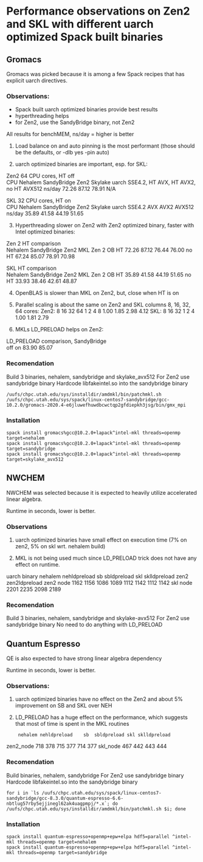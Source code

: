 # Performance observations on Zen2 and SKL with different uarch optimized Spack built binaries

## Gromacs

Gromacs was picked because it is among a few Spack recipes that has explicit uarch directives.

### Observations:

- Spack built uarch optimized binaries provide best results
- hyperthreading helps
- for Zen2, use the SandyBridge binary, not Zen2

All results for benchMEM, ns/day = higher is better

1. Load balance on and auto pinning is the most performant (those should be the defaults, or -dlb yes -pin auto)

2. uarch optimized binaries are important, esp. for SKL:

Zen2 64 CPU cores, HT off				
CPU	Nehalem		SandyBridge	Zen2		Skylake
uarch	SSE4.2, HT	AVX, HT		AVX2, no HT	AVX512
ns/day	72.26		87.12		78.91		N/A

SKL 32 CPU cores, HT on				
CPU	Nehalem	SandyBridge	Zen2	Skylake
uarch	SSE4.2	AVX		AVX2	AVX512
ns/day	35.89	41.58		44.19	51.65

3. Hyperthreading slower on Zen2 with Zen2 optimized binary, faster with Intel optimized binaries:

Zen 2 HT comparison				
	Nehalem	SandyBridge	Zen2 MKL	Zen 2 OB
HT	72.26	87.12		76.44		76.00
no HT	67.24	85.07		78.91		70.98

SKL HT comparison				
	Nehalem	SandyBridge	Zen2 MKL	Zen 2 OB
HT	35.89	41.58	44.19	51.65
no HT	33.93	38.46	42.61	48.87

4. OpenBLAS is slower than MKL on Zen2, but, close when HT is on

5. Parallel scaling is about the same on Zen2 and SKL columns 8, 16, 32, 64 cores:
Zen2:
8	16	32	64
1	2	4	8
1.00	1.85	2.98	4.12
SKL:
8	16	32
1	2	4
1.00	1.81	2.79

6. MKLs LD_PRELOAD helps on Zen2:

LD_PRELOAD comparison, SandyBridge	
off	on
83.90	85.07

### Recomendation

Build 3 binaries, nehalem, sandybridge and skylake_avx512
For Zen2 use sandybridge binary
Hardcode libfakeintel.so into the sandybridge binary
```
/uufs/chpc.utah.edu/sys/installdir/amdmkl/bin/patchmkl.sh /uufs/chpc.utah.edu/sys/spack/linux-centos7-sandybridge/gcc-10.2.0/gromacs-2020.4-e6jluwefhuwdbcwctqp2gfdiepkh3jsg/bin/gmx_mpi
```

### Installation
```
spack install gromacs%gcc@10.2.0+lapack^intel-mkl threads=openmp target=nehalem
spack install gromacs%gcc@10.2.0+lapack^intel-mkl threads=openmp target=sandybridge
spack install gromacs%gcc@10.2.0+lapack^intel-mkl threads=openmp target=skylake_avx512
```

## NWCHEM

NWCHEM was selected because it is expected to heavily utilize accelerated linear algebra.

Runtime in seconds, lower is better.

### Observations

1. uarch optimized binaries have small effect on execution time (7% on zen2, 5% on skl wrt. nehalem build)

2. MKL is not being used much since LD_PRELOAD trick does not have any effect on runtime.

uarch binary	nehalem	nehldpreload	sb	sbldpreload	skl	sklldpreload	zen2	zen2ldpreload
zen2 node	1162	1156		1086	1089		1112	1142		1112	1142
skl node	2201			2235			2098			2189	

### Recomendation

Build 3 binaries, nehalem, sandybridge and skylake-avx512
For Zen2 use sandybridge binary
No need to do anything with LD_PRELOAD

## Quantum Espresso

QE is also expected to have strong linear algebra dependency


Runtime in seconds, lower is better.

### Observations:

1. uarch optimized binaries have no effect on the Zen2 and about 5% improvement on SB and SKL over NEH

2. LD_PRELOAD has a huge effect on the performance, which suggests that most of time is spent in the MKL routines

		nehalem	nehldpreload	sb	sbldpreload	skl	sklldpreload
zen2_node	718	378		715	377		714	377
skl_node	467			442	443		444	

### Recomendation

Build binaries, nehalem, sandybridge
For Zen2 use sandybridge binary
Hardcode libfakeintel.so into the sandybridge binary
```
for i in `ls /uufs/chpc.utah.edu/sys/spack/linux-centos7-sandybridge/gcc-8.3.0/quantum-espresso-6.6-nbtlug57rby5ejjinegl62ak4uagpmpj/*.x`; do /uufs/chpc.utah.edu/sys/installdir/amdmkl/bin/patchmkl.sh $i; done
```

### Installation
```
spack install quantum-espresso+openmp+epw+elpa hdf5=parallel ^intel-mkl threads=openmp target=nehalem
spack install quantum-espresso+openmp+epw+elpa hdf5=parallel ^intel-mkl threads=openmp target=sandybridge
```
